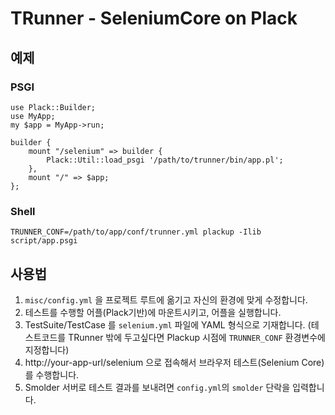 TRunner - SeleniumCore on Plack
===============================

예제
----

### PSGI

    use Plack::Builder;
    use MyApp;
    my $app = MyApp->run;
    
    builder {
        mount "/selenium" => builder {
            Plack::Util::load_psgi '/path/to/trunner/bin/app.pl';
        },
        mount "/" => $app;
    };

### Shell

    TRUNNER_CONF=/path/to/app/conf/trunner.yml plackup -Ilib script/app.psgi

사용법
------

1. `misc/config.yml` 을 프로젝트 루트에 옮기고 자신의 환경에 맞게 수정합니다.
2. 테스트를 수행할 어플(Plack기반)에 마운트시키고, 어플을 실행합니다.
3. TestSuite/TestCase 를 `selenium.yml` 파일에 YAML 형식으로 기재합니다.
   (테스트코드를 TRunner 밖에 두고싶다면 Plackup 시점에 `TRUNNER_CONF` 환경변수에 지정합니다)
4. http://your-app-url/selenium 으로 접속해서 브라우저 테스트(Selenium Core) 를 수행합니다.
5. Smolder 서버로 테스트 결과를 보내려면 `config.yml`의 `smolder` 단락을 입력합니다.
